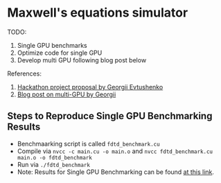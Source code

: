 # Maxwell's equations simulator

TODO:
1. Single GPU benchmarks
2. Optimize code for single GPU
3. Develop multi GPU following blog post below

References:
1. [Hackathon project proposal by Georgii Evtushenko](https://docs.google.com/document/d/1OxWw9aHeoUBFDOClcMr9UrPW8qmpdR5pPOcwH4jEhms/edit#heading=h.c3hqbft26ocn)
2. [Blog post on multi-GPU by Georgii](https://medium.com/gpgpu/multi-gpu-programming-6768eeb42e2c)

## Steps to Reproduce Single GPU Benchmarking Results
- Benchmaarking script is called `fdtd_benchmark.cu`
- Compile via `nvcc -c main.cu -o main.o` and `nvcc fdtd_benchmark.cu main.o -o fdtd_benchmark`
- Run via `./fdtd_benchmark`
- Note: Results for Single GPU Benchmarking can be found [at this link](https://docs.google.com/spreadsheets/d/1krkTRtscSdfPweV9PB49tEk6Qup0lxjPkI4EdEInOlA/edit?gid=0#gid=0).
